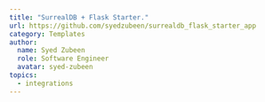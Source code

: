 ```yaml
---
title: "SurrealDB + Flask Starter."
url: https://github.com/syedzubeen/surrealdb_flask_starter_app
category: Templates
author:
  name: Syed Zubeen
  role: Software Engineer
  avatar: syed-zubeen
topics:
  - integrations
---
```


